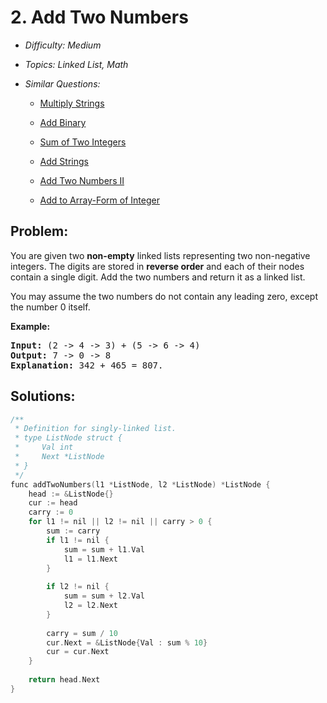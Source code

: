 # 2. Add Two Numbers

* *Difficulty: Medium*

* *Topics: Linked List, Math*

* *Similar Questions:*

  * [Multiply Strings](./tests/add-two-numbers.md)

  * [Add Binary](./tests/add-two-numbers.md)

  * [Sum of Two Integers](./tests/add-two-numbers.md)

  * [Add Strings](./tests/add-two-numbers.md)

  * [Add Two Numbers II](./tests/add-two-numbers.md)

  * [Add to Array-Form of Integer](./tests/add-two-numbers.md)

## Problem:

<p>You are given two <b>non-empty</b> linked lists representing two non-negative integers. The digits are stored in <b>reverse order</b> and each of their nodes contain a single digit. Add the two numbers and return it as a linked list.</p>

<p>You may assume the two numbers do not contain any leading zero, except the number 0 itself.</p>

<p><b>Example:</b></p>

<pre>
<b>Input:</b> (2 -&gt; 4 -&gt; 3) + (5 -&gt; 6 -&gt; 4)
<b>Output:</b> 7 -&gt; 0 -&gt; 8
<b>Explanation:</b> 342 + 465 = 807.
</pre>

## Solutions:

```c++
/**
 * Definition for singly-linked list.
 * type ListNode struct {
 *     Val int
 *     Next *ListNode
 * }
 */
func addTwoNumbers(l1 *ListNode, l2 *ListNode) *ListNode {
    head := &ListNode{}
    cur := head
    carry := 0
    for l1 != nil || l2 != nil || carry > 0 {
        sum := carry
        if l1 != nil {
            sum = sum + l1.Val
            l1 = l1.Next
        }
        
        if l2 != nil {
            sum = sum + l2.Val
            l2 = l2.Next
        }
        
        carry = sum / 10
        cur.Next = &ListNode{Val : sum % 10}
        cur = cur.Next
    }
    
    return head.Next
}
```
